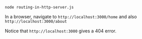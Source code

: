 ```console
node routing-in-http-server.js
```
In a browser, navigate to `http://localhost:3000/home` and also `http://localhost:3000/about`

Notice that `http://localhost:3000` gives a 404 error.